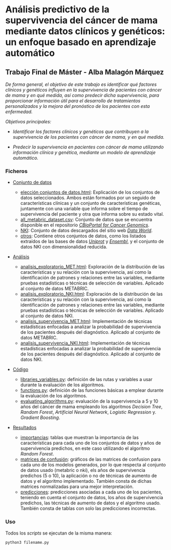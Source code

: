 # Análisis predictivo de la supervivencia del cáncer de mama mediante datos clínicos y genéticos: un enfoque basado en aprendizaje automático

## Trabajo Final de Máster - Alba Malagón Márquez


_De forma general, el objetivo de este trabajo es identificar qué factores clínicos y genéticos influyen en la supervivencia de pacientes con cáncer de mama y en qué medida, así como predecir dicha supervivencia, para proporcionar información útil para el desarrollo de tratamientos personalizados y la mejora del pronóstico de los pacientes con esta enfermedad._

_Objetivos principales:_

- _Identificar los factores clínicos y genéticos que contribuyen a la supervivencia de los pacientes con cáncer de mama, y en qué medida._

- _Predecir la supervivencia en pacientes con cáncer de mama utilizando información clínica y genética, mediante un modelo de aprendizaje automático._

### Ficheros

- [Conjunto de datos](https://github.com/albamalagon/TFM/tree/main/conjunto%20de%20datos)
  - [elección conjuntos de datos.html](https://github.com/albamalagon/TFM/blob/main/conjunto%20de%20datos/conjuntos%20de%20datos.html): Explicación de los conjuntos de datos seleccionados. Ambos están formados por un seguido de características clínicas y un conjunto de características genéticas, juntamente con una variable que informa sobre el tiempo de supervivencia del paciente y otra que informa sobre su estado vital.
  - [all_metabric_dataset.csv](https://github.com/albamalagon/TFM/blob/main/conjunto%20de%20datos/all_metabric_dataset.csv): Conjunto de datos que se encuentra disponible en el repositorio [_CBioPortal for Cancer Genomics_](https://www.cbioportal.org/).
  - [NKI](https://github.com/albamalagon/TFM/blob/main/conjunto%20de%20datos/NKI.csv): Conjunto de datos descargados del sitio web [_Data World_](https://data.world/deviramanan2016/nki-breast-cancer-data).
  - [otros](https://github.com/albamalagon/TFM/tree/main/conjunto%20de%20datos/otros): Contiene otros conjuntos de datos, como los listados extraídos de las bases de datos [_Uniprot_](https://www.uniprot.org/) y [_Ensembl_](https://useast.ensembl.org/index.html), y el conjunto de datos NKI con dimensionalidad reducida.

- [Análisis](https://github.com/albamalagon/TFM/tree/main/ana%CC%81lisis)
  - [analisis_exploratorio_MET.html](https://github.com/albamalagon/TFM/blob/main/ana%CC%81lisis/analisis_exploratorio_MET.html): Exploración de la distribución de las características y su relación con la supervivencia, así como la identificación de patrones y relaciones entre las variables, mediante pruebas estadísticas o técnicas de selección de variables. Aplicado al conjunto de datos METABRIC.
  - [analisis_exploratorio_NKI.html](https://github.com/albamalagon/TFM/blob/main/ana%CC%81lisis/analisis_exploratorio_NKI.html): Exploración de la distribución de las características y su relación con la supervivencia, así como la identificación de patrones y relaciones entre las variables, mediante pruebas estadísticas o técnicas de selección de variables. Aplicado al conjunto de datos NKI.
  - [analisis_supervivencia_MET.html](https://github.com/albamalagon/TFM/blob/main/ana%CC%81lisis/analisis_supervivencia_MET.html): Implementación de técnicas estadísticas enfocadas a analizar la probabilidad de supervivencia de los pacientes después del diagnóstico. Aplicado al conjunto de datos METABRIC.
  - [analisis_supervivencia_NKI.html](https://github.com/albamalagon/TFM/blob/main/ana%CC%81lisis/analisis_supervivencia_NKI.html): Implementación de técnicas estadísticas enfocadas a analizar la probabilidad de supervivencia de los pacientes después del diagnóstico. Aplicado al conjunto de datos NKI.

- [Código](https://github.com/albamalagon/TFM/tree/main/c%C3%B3digo)
  - [libraries_variables.py](https://github.com/albamalagon/TFM/blob/main/c%C3%B3digo/libraries_variables.py): definición de las rutas y variables a usar durante la evaluación de los algoritmos.
  - [functions.py](https://github.com/albamalagon/TFM/blob/main/c%C3%B3digo/functions.py): definición de las funciones básicas a emplear durante la evaluación de los algoritmos.
  - [evaluating_algorithms.py](https://github.com/albamalagon/TFM/blob/main/c%C3%B3digo/evaluating_algorithms.py): evaluación de la supervivencia a 5 y 10 años del cáncer de mama empleando los algoritmos _Decision Tree_, _Random Forest_, _Artificial Neural Network_, _Logistic Regression_ y. _Gradient Boosting_.

- [Resultados](https://github.com/albamalagon/TFM/tree/main/resultados)
  - [importancias](https://github.com/albamalagon/TFM/tree/main/resultados/importancias): tablas que muestran la importancia de las características para cada uno de los conjuntos de datos y años de supervivencia predichos, en este caso utilizando el algoritmo _Random Forest_. 
  - [matrices de confusión](https://github.com/albamalagon/TFM/tree/main/resultados/matrices%20de%20confusio%CC%81n): gráficos de las matrices de confusion para cada uno de los modelos generados, por lo que respecta al conjunto de datos usado (metabric o nki), els años de supervivencia predichos (5 o 10), la aplicación o no de técnicas de aumento de datos y el algoritmo implementado. También consta de dichas matrices normalizadas para una mejor interpretación.
  - [predicciones](https://github.com/albamalagon/TFM/tree/main/resultados/predicciones): predicciones asociadas a cada uno de los pacientes, teniendo en cuenta el conjunto de datos, los años de supervivencia predichos, las técnicas de aumento de datos y el algoritmo usado. También consta de tablas con solo las predicciones incorrectas.





### Uso

Todos los _scripts_ se ejecutan de la misma manera:
```
python3 filename.py
```
